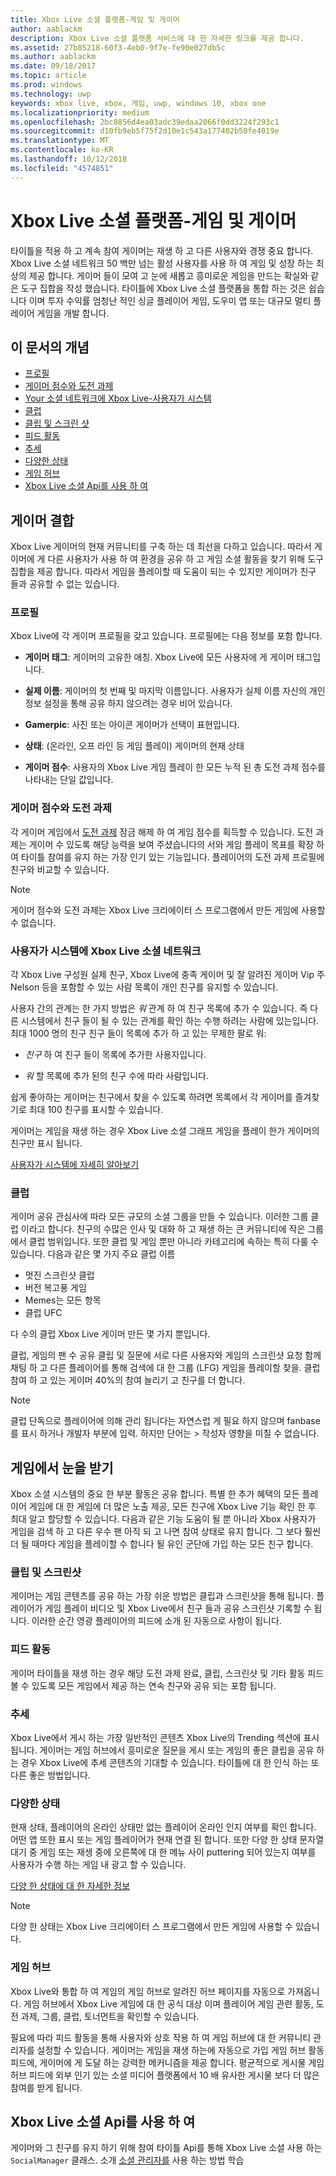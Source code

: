 ```yaml
---
title: Xbox Live 소셜 플랫폼-게임 및 게이머
author: aablackm
description: Xbox Live 소셜 플랫폼 서비스에 대 한 자세한 링크를 제공 합니다.
ms.assetid: 27b85218-60f3-4eb0-9f7e-fe90e027db5c
ms.author: aablackm
ms.date: 09/18/2017
ms.topic: article
ms.prod: windows
ms.technology: uwp
keywords: xbox live, xbox, 게임, uwp, windows 10, xbox one
ms.localizationpriority: medium
ms.openlocfilehash: 2bc8856d4ea03adc39edaa2066f0dd3224f293c1
ms.sourcegitcommit: d10fb9eb5f75f2d10e1c543a177402b50fe4019e
ms.translationtype: MT
ms.contentlocale: ko-KR
ms.lasthandoff: 10/12/2018
ms.locfileid: "4574851"
---
```

# <a name="xbox-live-social-platform---for-games-and-gamers"></a>Xbox Live 소셜 플랫폼-게임 및 게이머

타이틀을 적용 하 고 계속 참여 게이머는 재생 하 고 다른 사용자와 경쟁 중요 합니다. Xbox Live 소셜 네트워크 50 백만 넘는 활성 사용자를 사용 하 여 게임 및 성장 하는 최상의 제공 합니다. 게이머 들이 모여 고 눈에 새롭고 흥미로운 게임을 만드는 확실와 같은 도구 집합을 작성 했습니다. 타이틀에 Xbox Live 소셜 플랫폼을 통합 하는 것은 쉽습니다 이며 투자 수익률 엄청난 적인 싱글 플레이어 게임, 도우미 앱 또는 대규모 멀티 플레이어 게임을 개발 합니다.

## <a name="concepts-in-this-article"></a>이 문서의 개념
- [프로필](#profile)
- [게이머 점수와 도전 과제](#gamerscore-and-achievements)
- [Your 소셜 네트워크에 Xbox Live-사용자가 시스템](#the-people-system---your-social-network-on-xbox-live)
- [클럽](#clubs)
- [클립 및 스크린 샷](#clips-and-screenshots)
- [피드 활동](#the-activity-feed)
- [추세](#trending)
- [다양한 상태](#rich-presence)
- [게임 허브](#game-hubs)
- [Xbox Live 소셜 Api를 사용 하 여](#use-the-xbox-live-social-apis)

## <a name="bringing-gamers-together"></a>게이머 결합
Xbox Live 게이머의 현재 커뮤니티를 구축 하는 데 최선을 다하고 있습니다. 따라서 게이머에 게 다른 사용자가 사용 하 여 환경을 공유 하 고 게임 소셜 활동을 찾기 위해 도구 집합을 제공 합니다. 따라서 게임을 플레이할 때 도움이 되는 수 있지만 게이머가 친구 들과 공유할 수 없는 있습니다. 

### <a name="profile"></a>프로필
Xbox Live에 각 게이머 프로필을 갖고 있습니다. 프로필에는 다음 정보를 포함 합니다.

-   **게이머 태그**: 게이머의 고유한 애칭. Xbox Live에 모든 사용자에 게 게이머 태그입니다.

-   **실제 이름**: 게이머의 첫 번째 및 마지막 이름입니다. 사용자가 실제 이름 자신의 개인 정보 설정을 통해 공유 하지 않으려는 경우 비어 있습니다.

-   **Gamerpic**: 사진 또는 아이콘 게이머가 선택이 표현입니다.

-   **상태**: (온라인, 오프 라인 등 게임 플레이) 게이머의 현재 상태

-   **게이머 점수**: 사용자의 Xbox Live 게임 플레이 한 모든 누적 된 총 도전 과제 점수를 나타내는 단일 값입니다.

### <a name="gamerscore-and-achievements"></a>게이머 점수와 도전 과제
각 게이머 게임에서 [도전 과제](../achievements-2017/achievements.md) 잠금 해제 하 여 게임 점수를 획득할 수 있습니다.
도전 과제는 게이머 수 있도록 해당 능력을 보여 주셨습니다의 서와 게임 플레이 목표를 확장 하 여 타이틀 참여를 유지 하는 가장 인기 있는 기능입니다. 플레이어의 도전 과제 프로필에 친구와 비교할 수 있습니다.

> [!NOTE]
> 게이머 점수와 도전 과제는 Xbox Live 크리에이터 스 프로그램에서 만든 게임에 사용할 수 없습니다.

### <a name="the-people-system---your-social-network-on-xbox-live"></a>사용자가 시스템에 Xbox Live 소셜 네트워크
각 Xbox Live 구성원 실제 친구, Xbox Live에 충족 게이머 및 잘 알려진 게이머 Vip 주 Nelson 등을 포함할 수 있는 사람 목록이 개인 친구를 유지할 수 있습니다. 

사용자 간의 관계는 한 가지 방법은 *워* 관계 하 여 친구 목록에 추가 수 있습니다. 즉 다른 시스템에서 친구 들이 될 수 있는 관계를 확인 하는 수행 하려는 사람에 있는입니다. 최대 1000 명의 친구 친구 들이 목록에 추가 하 고 있는 무제한 팔로 워:

-   *친구* 하 여 친구 들이 목록에 추가한 사용자입니다.

-   *워* 할 목록에 추가 된의 친구 수에 따라 사람입니다.

쉽게 좋아하는 게이머는 친구에서 찾을 수 있도록 하려면 목록에서 각 게이머를 즐겨찾기로 최대 100 친구를 표시할 수 있습니다.

게이머는 게임을 재생 하는 경우 Xbox Live 소셜 그래프 게임을 플레이 한가 게이머의 친구만 표시 됩니다.

[사용자가 시스템에 자세히 알아보기](people-system/xbox-live-people-system.md) 

### <a name="clubs"></a>클럽
게이머 공유 관심사에 따라 모든 규모의 소셜 그룹을 만들 수 있습니다. 이러한 그룹 클럽 이라고 합니다.
친구의 수많은 인사 및 대화 하 고 재생 하는 큰 커뮤니티에 작은 그룹에서 클럽 범위입니다.
또한 클럽 및 게임 뿐만 아니라 카테고리에 속하는 특히 다룰 수 있습니다. 다음과 같은 몇 가지 주요 클럽 이름

- 멋진 스크린샷 클럽
- 버전 복고풍 게임
- Memes는 모든 항목
- 클럽 UFC

다 수의 클럽 Xbox Live 게이머 만든 몇 가지 뿐입니다.

클럽, 게임의 팬 수 공유 클립 및 질문에 서로 다른 사용자와 게임의 스크린샷 요청 함께 채팅 하 고 다른 플레이어를 통해 검색에 대 한 그룹 (LFG) 게임을 플레이할 찾을. 클럽 참여 하 고 있는 게이머 40%의 참여 늘리기 고 친구를 더 합니다.

> [!NOTE]
> 클럽 단독으로 플레이어에 의해 관리 됩니다는 자연스럽 게 필요 하지 않으며 fanbase를 표시 하거나 개발자 부분에 입력. 하지만 단어는 > 작성자 영향을 미칠 수 없습니다. 

## <a name="getting-eyes-on-games"></a>게임에서 눈을 받기
Xbox 소셜 시스템의 중요 한 부분 활동은 공유 합니다. 특별 한 추가 혜택의 모든 플레이어 게임에 대 한 게임에 더 많은 노출 제공, 모든 친구에 Xbox Live 기능 확인 한 후 최대 알고 할당할 수 있습니다. 다음과 같은 기능 도움이 될 뿐 아니라 Xbox 사용자가 게임을 검색 하 고 다른 우수 팬 아직 되 고 나면 참여 상태로 유지 합니다. 그 보다 훨씬 더 될 때마다 게임을 플레이할 수 합니다 될 유인 군단에 가입 하는 모든 친구 합니다. 

### <a name="clips-and-screenshots"></a>클립 및 스크린샷
게이머는 게임 콘텐츠를 공유 하는 가장 쉬운 방법은 클립과 스크린샷을 통해 됩니다. 플레이어가 게임 플레이 비디오 및 Xbox Live에서 친구 들과 공유 스크린샷 기록할 수 됩니다. 이러한 순간 영광 플레이어의 피드에 소개 된 자동으로 사항이 됩니다.

### <a name="the-activity-feed"></a>피드 활동
게이머 타이틀을 재생 하는 경우 해당 도전 과제 완료, 클립, 스크린샷 및 기타 활동 피드 볼 수 있도록 모든 게임에서 제공 하는 연속 친구와 공유 되는 포함 됩니다.

### <a name="trending"></a>추세
Xbox Live에서 게시 하는 가장 일반적인 콘텐츠 Xbox Live의 Trending 섹션에 표시 됩니다. 게이머는 게임 허브에서 흥미로운 질문을 게시 또는 게임의 좋은 클립을 공유 하는 경우 Xbox Live에 추세 콘텐츠의 기대할 수 있습니다. 타이틀에 대 한 인식 하는 또 다른 좋은 방법입니다.

### <a name="rich-presence"></a>다양한 상태
현재 상태, 플레이어의 온라인 상태만 없는 플레이어 온라인 인지 여부를 확인 합니다. 어떤 앱 또한 표시 또는 게임 플레이어가 현재 연결 된 합니다. 또한 다양 한 상태 문자열 대기 중 게임 또는 재생 중에 오른쪽에 대 한 메뉴 사이 puttering 되어 있는지 여부를 사용자가 수행 하는 게임 내 광고 할 수 있습니다. 

[다양 한 상태에 대 한 자세한 정보](rich-presence-strings/rich-presence-strings-overview.md)

> [!NOTE]
> 다양 한 상태는 Xbox Live 크리에이터 스 프로그램에서 만든 게임에 사용할 수 있습니다.

### <a name="game-hubs"></a>게임 허브
Xbox Live와 통합 하 여 게임의 게임 허브로 알려진 허브 페이지를 자동으로 가져옵니다. 게임 허브에서 Xbox Live 게임에 대 한 공식 대상 이며 플레이어 게임 관련 활동, 도전 과제, 그룹, 클럽, 토너먼트을 확인할 수 있습니다.

필요에 따라 피드 활동을 통해 사용자와 상호 작용 하 여 게임 허브에 대 한 커뮤니티 관리자를 설정할 수 있습니다. 게이머는 게임을 재생 하는에 자동으로 가입 게임 허브 활동 피드에, 게이머에 게 도달 하는 강력한 메커니즘을 제공 합니다. 평균적으로 게시물 게임 허브 피드에 외부 인기 있는 소셜 미디어 플랫폼에서 10 배 유사한 게시물 보다 더 많은 참여를 받게 됩니다.

##  <a name="use-the-xbox-live-social-apis"></a>Xbox Live 소셜 Api를 사용 하 여
게이머와 그 친구를 유지 하기 위해 참여 타이틀 Api를 통해 Xbox Live 소셜 사용 하는 `SocialManager` 클래스.  소개 [소셜 관리자를](intro-to-social-manager.md) 사용 하는 방법 학습